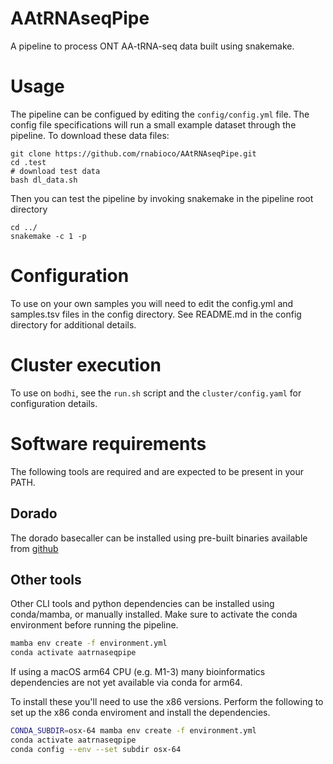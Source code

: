 # AAtRNAseqPipe

A pipeline to process ONT AA-tRNA-seq data built using snakemake.

# Usage

The pipeline can be configued by editing the `config/config.yml` file. The config file specifications will
run a small example dataset through the pipeline. To download these data files:
```
git clone https://github.com/rnabioco/AAtRNAseqPipe.git
cd .test
# download test data 
bash dl_data.sh
```

Then you can test the pipeline by invoking snakemake in the pipeline root directory
```
cd ../
snakemake -c 1 -p
```

# Configuration

To use on your own samples you will need to edit the config.yml and samples.tsv files in the config directory. 
See README.md in the config directory for additional details.

# Cluster execution

To use on `bodhi`, see the `run.sh` script and the `cluster/config.yaml` for configuration details.

# Software requirements

The following tools are required and are expected to be present in your PATH. 

## Dorado

The dorado basecaller can be installed using pre-built binaries available from [github](https://github.com/nanoporetech/dorado?tab=readme-ov-file#installation)

## Other tools

Other CLI tools and python dependencies can be installed using conda/mamba, or manually installed. Make sure to activate
the conda environment before running the pipeline.  

```bash
mamba env create -f environment.yml
conda activate aatrnaseqpipe 
```

If using a macOS arm64 CPU (e.g. M1-3) many bioinformatics dependencies are not yet available via conda for arm64.

To install these you'll need to use the x86 versions. Perform the following to set up the x86 conda enviroment 
and install the dependencies.

```bash
CONDA_SUBDIR=osx-64 mamba env create -f environment.yml 
conda activate aatrnaseqpipe
conda config --env --set subdir osx-64
```
